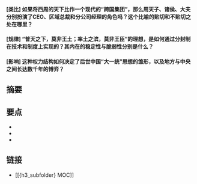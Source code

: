 #### [类比] 如果将西周的天下比作一个现代的“跨国集团”，那么周天子、诸侯、大夫分别扮演了CEO、区域总裁和分公司经理的角色吗？这个比喻的贴切和不贴切之处在哪里？


#### [规律] “普天之下，莫非王土；率土之滨，莫非王臣”的理想，是如何通过分封制在技术和制度上实现的？其内在的稳定性与脆弱性分别是什么？


#### [影响] 这种权力结构如何决定了后世中国“大一统”思想的雏形，以及地方与中央之间长达数千年的博弈？


## 摘要


## 要点

- 
- 
- 

## 链接

- [[{h3_subfolder} MOC]]
